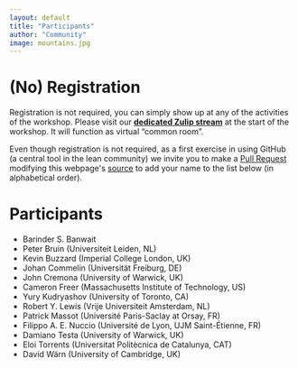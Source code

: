 ```yaml
---
layout: default
title: "Participants"
author: "Community"
image: mountains.jpg
---
```


# (No) Registration

Registration is not required,
you can simply show up at any of the activities of the workshop.
Please visit our
[**dedicated Zulip stream**](https://leanprover.zulipchat.com/#narrow/stream/238830-Lean-for.20the.20curious.20mathematician.202020)
at the start of the workshop.
It will function as virtual “common room”.

Even though registration is not required,
as a first exercise in using GitHub (a central tool in the lean community)
we invite you to make a
[Pull Request](https://help.github.com/en/github/collaborating-with-issues-and-pull-requests/about-pull-requests)
modifying this webpage's
[source](https://github.com/leanprover-community/lftcm2020/edit/master/participants.md)
to add your name to the list below (in alphabetical order).

# Participants

* Barinder S. Banwait
* Peter Bruin (Universiteit Leiden, NL)
* Kevin Buzzard (Imperial College London, UK)
* Johan Commelin (Universität Freiburg, DE)
* John Cremona (University of Warwick, UK)
* Cameron Freer (Massachusetts Institute of Technology, US)
* Yury Kudryashov (University of Toronto, CA)
* Robert Y. Lewis (Vrije Universiteit Amsterdam, NL)
* Patrick Massot (Université Paris-Saclay at Orsay, FR)
* Filippo A. E. Nuccio (Université de Lyon, UJM Saint-Étienne, FR)
* Damiano Testa (University of Warwick, UK)
* Eloi Torrents (Universitat Politècnica de Catalunya, CAT)
* David Wärn (University of Cambridge, UK)
